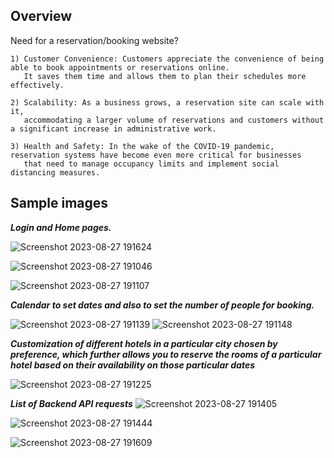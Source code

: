## Overview

Need for a reservation/booking website?

    1) Customer Convenience: Customers appreciate the convenience of being able to book appointments or reservations online. 
       It saves them time and allows them to plan their schedules more effectively.
       
    2) Scalability: As a business grows, a reservation site can scale with it, 
       accommodating a larger volume of reservations and customers without a significant increase in administrative work. 
       
    3) Health and Safety: In the wake of the COVID-19 pandemic, reservation systems have become even more critical for businesses
       that need to manage occupancy limits and implement social distancing measures.






## Sample images

___Login and Home pages.___ 

![Screenshot 2023-08-27 191624](https://github.com/Adi-070/lastMinute/assets/111191321/e62d54b8-a92b-4b72-9359-88fb7f34cf35)


![Screenshot 2023-08-27 191046](https://github.com/Adi-070/lastMinute/assets/111191321/c40d3932-dd19-4e0f-8e40-e0a952ddc870)




![Screenshot 2023-08-27 191107](https://github.com/Adi-070/lastMinute/assets/111191321/82657829-e8e7-4205-9d48-2e1c72ce8ba5)


___Calendar to set dates and also to set the number of people for booking.___

![Screenshot 2023-08-27 191139](https://github.com/Adi-070/lastMinute/assets/111191321/682038ea-0563-48db-8c7c-23f68cb1c068)          ![Screenshot 2023-08-27 191148](https://github.com/Adi-070/lastMinute/assets/111191321/1e228e5c-6b20-4445-a862-7bb4276ff9a6)





___Customization of different hotels in a particular city chosen by preference, which further allows you to reserve the rooms of a particular hotel based on their availability on those particular dates___

![Screenshot 2023-08-27 191225](https://github.com/Adi-070/lastMinute/assets/111191321/2af1b2f1-e461-4ef6-9bc7-fc905d729570)


___List of Backend API requests___
![Screenshot 2023-08-27 191405](https://github.com/Adi-070/lastMinute/assets/111191321/5b1bbb94-d33e-48c0-869a-e573c399e8a0)



![Screenshot 2023-08-27 191444](https://github.com/Adi-070/lastMinute/assets/111191321/de7fac08-b2b9-4fe5-8146-68ab46082d13)



![Screenshot 2023-08-27 191609](https://github.com/Adi-070/lastMinute/assets/111191321/6ba9f25c-2b33-4769-b7d5-8f9b9b396cc6)



